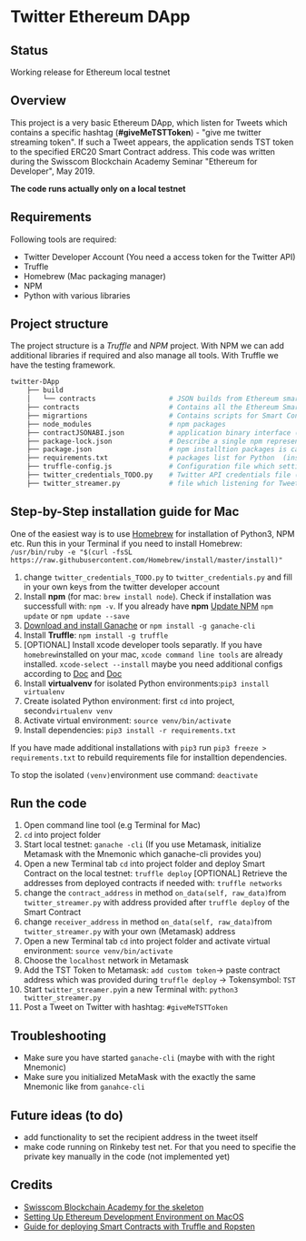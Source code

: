 # Twitter Ethereum DApp

## Status
Working release for Ethereum local testnet

## Overview

This project is a very basic Ethereum DApp, which listen for Tweets which contains a specific hashtag (**#giveMeTSTToken**) - "give me twitter streaming token". If such a Tweet appears, the application sends TST token to the specified ERC20 Smart Contract address. This code was written during the Swisscom Blockchain Academy Seminar "Ethereum for Developer", May 2019.

**The code runs actually only on a local testnet** 

## Requirements

Following tools are required:

- Twitter Developer Account (You need a access token for the Twitter API)
- Truffle
- Homebrew (Mac packaging manager)
- NPM
- Python with various libraries 

## Project structure

The project structure is a *Truffle*  and *NPM* project. With NPM we can add additional libraries if required and also manage all tools. With Truffle we have the testing framework.

```bash
twitter-DApp   
    ├── build   
    │   └── contracts                  # JSON builds from Ethereum smart contracts   
    ├── contracts                      # Contains all the Ethereum Smart Contracts   
    ├── migrartions                    # Contains scripts for Smart Contracts deployment for Truffle   
    ├── node_modules                   # npm packages   
    ├── contractJSONABI.json           # application binary interface (ABI), needed for for encoding/decoding data into/out of the machine code [Reference](https://ethereum.stackexchange.com/questions/234/what-is-an-abi-and-why-is-it-needed-to-interact-with-contracts)  
    ├── package-lock.json              # Describe a single npm representation of a dependency packages    
    ├── package.json                   # npm installtion packages is called by `npm install`
    ├── requirements.txt               # packages list for Python  (installed via pip)     
    ├── truffle-config.js              # Configuration file which setting up a single development network [Doc](https://www.trufflesuite.com/docs/truffle/reference/configuration)   
    ├── twitter_credentials_TODO.py    # Twitter API credentials file (have to be modified)   
    ├── twitter_streamer.py            # file which listening for Tweets
```

## Step-by-Step installation guide for Mac

One of the easiest way is to use [Homebrew](https://brew.sh/index_de) for installation of Python3, NPM etc. Run this in your Terminal if you need to install Homebrew:   
```/usr/bin/ruby -e "$(curl -fsSL https://raw.githubusercontent.com/Homebrew/install/master/install)"```

1. change `twitter_credentials_TODO.py` to `twitter_credentials.py` and fill in your own keys from the twitter developer account
2. Install **npm** (for mac: `brew install node`). Check if installation was successfull with: `npm -v`. If you already have **npm** [Update NPM](https://docs.npmjs.com/updating-packages-downloaded-from-the-registry) `npm update` or `npm update --save`
3. [Download and install Ganache](https://www.trufflesuite.com/docs/ganache/quickstart) or `npm install -g ganache-cli`   
4. Install **Truffle**: `npm install -g truffle`
5. [OPTIONAL] Install xcode developer tools separatly. If you have ```homebrew```installed on your mac, ```xcode command line tools``` are already installed. `xcode-select --install` maybe you need additional configs according to [Doc](https://apple.stackexchange.com/questions/254380/why-am-i-getting-an-invalid-active-developer-path-when-attempting-to-use-git-a) and [Doc](http://osxdaily.com/2014/02/12/install-command-line-tools-mac-os-x/)
5. Install **virtualvenv** for isolated Python environments:```pip3 install virtualenv```   
6. Create isolated Python environment: first ```cd``` into project, second```virtualenv venv```
7. Activate virtual environment: ```source venv/bin/activate```   
8. Install dependencies: ```pip3 install -r requirements.txt``` 

If you have made additional installations with `pip3` run `pip3 freeze > requirements.txt` to rebuild requirements file for installtion dependencies.

To stop the isolated `(venv)`environment use command: `deactivate`

## Run the code

1. Open command line tool (e.g Terminal for Mac)
2. `cd` into project folder
3. Start local testnet: `ganache -cli` (If you use Metamask, initialize Metamask with the Mnemonic which ganache-cli provides you) 
4. Open a new Terminal tab `cd` into project folder and deploy Smart Contract on the local testnet: `truffle deploy`
   [OPTIONAL] Retrieve the addresses from deployed contracts if needed with: `truffle networks`
5. change the `contract_address` in method `on_data(self, raw_data)`from `twitter_streamer.py` with address provided after `truffle deploy` of the Smart Contract
6. change `receiver_address` in method `on_data(self, raw_data)`from `twitter_streamer.py` with your own (Metamask) address
7. Open a new Terminal tab `cd` into project folder and activate virtual environment: `source venv/bin/activate`
8. Choose the `localhost` network in Metamask   
9. Add the TST Token to Metamask: `add custom token`-> paste contract address which was provided during `truffle deploy` -> Tokensymbol: `TST`
10. Start `twitter_streamer.py`in a new Terminal with: `python3 twitter_streamer.py`
11. Post a Tweet on Twitter with hashtag: `#giveMeTSTToken`

## Troubleshooting

- Make sure you have started `ganache-cli` (maybe with with the right Mnemonic)
- Make sure you initialized MetaMask with the exactly the same Mnemonic like from `ganahce-cli`


## Future ideas (to do)

- add functionality to set the recipient address in the tweet itself
- make code running on Rinkeby test net. For that you need to specifie the private key manually in the code (not implemented yet)

## Credits

- [Swisscom Blockchain Academy for the skeleton](https://github.com/swisscom-blockchain/dapp-skeleton)   
- [Setting Up Ethereum Development Environment on MacOS](https://medium.com/coinmonks/setting-up-ethereum-development-environment-on-macos-22c96a136ac4)   
- [Guide for deploying Smart Contracts with Truffle and Ropsten](https://medium.com/coinmonks/5-minute-guide-to-deploying-smart-contracts-with-truffle-and-ropsten-b3e30d5ee1e)
